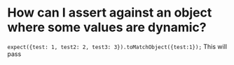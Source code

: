 # How can I assert against an object where some values are dynamic?




`expect({test: 1, test2: 2, test3: 3}).toMatchObject({test:1});` This will pass
